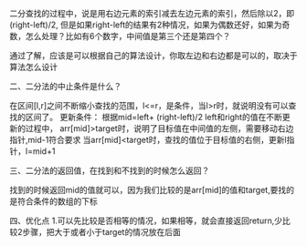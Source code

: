 二分查找的过程中，说是用右边元素的索引减去左边元素的索引，然后除以2，即(right-left)/2,
但是如果right-left的结果有2种情况，如果为偶数还好，如果为奇数，怎么处理？比如有6个数字，中间值是第三个还是第四个？

通过了解，应该是可以根据自己的算法设计，你取左边和右边都是可以的，取决于算法怎么设计

二、二分法的中止条件是什么？

在区间[l,r]之间不断缩小查找的范围，l<=r，是条件，当l>r时，就说明没有可以查找的区间了。
更新条件：
根据mid=left+ (right-left)/2
left和right的值在不断更新的过程中，
arr[mid]>target时，说明了目标值在中间值的左侧，需要移动右边指针,mid-1符合要求
当arr[mid]<target时，查找的值位于目标值的右侧，更新l指针，l=mid+1

三、二分法的返回值，在找到和不找到的时候怎么返回？

找到的时候返回mid的值就可以，因为我们比较的是arr[mid]的值和target,要找的是符合条件的数组的下标

四、优化点
1.可以先比较是否相等的情况，如果相等，就会直接返回return,少比较2步骤，把大于或者小于target的情况放在后面
